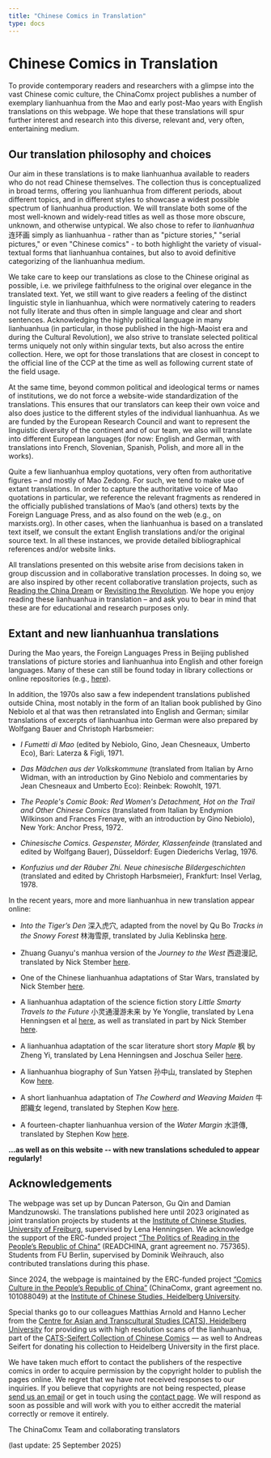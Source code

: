 ```yaml
---
title: "Chinese Comics in Translation"
type: docs
---
```


# Chinese Comics in Translation

To provide contemporary readers and researchers with a glimpse into the vast Chinese comic culture, the ChinaComx project publishes a number of exemplary lianhuanhua from the Mao and early post-Mao years with English translations on this webpage. We hope that these translations will spur further interest and research into this diverse, relevant and, very often, entertaining medium.

## Our translation philosophy and choices

Our aim in these translations is to make lianhuanhua available to readers who do not read Chinese themselves. The collection thus is conceptualized in broad terms, offering you lianhuanhua from different periods, about different topics, and in different styles to showcase a widest possible spectrum of lianhuanhua production. We will translate both some of the most well-known and widely-read titles as well as those more obscure, unknown, and otherwise untypical. We also chose to refer to *lianhuanhua* 连环画 simply as lianhuanhua - rather than as "picture stories," "serial pictures," or even "Chinese comics" - to both highlight the variety of visual-textual forms that lianhuanhua containes, but also to avoid definitive categorizing of the lianhuanhua medium.

We take care to keep our translations as close to the Chinese original as possible, i.e. we privilege faithfulness to the original over elegance in the translated text. Yet, we still want to give readers a feeling of the distinct linguistic style in lianhuanhua, which were normatively catering to readers not fully literate and thus often in simple language and clear and short sentences. Acknowledging the highly political language in many lianhuanhua (in particular, in those published in the high-Maoist era and during the Cultural Revolution), we also strive to translate selected political terms uniquely not only within singular texts, but also across the entire collection. Here, we opt for those translations that are closest in concept to the official line of the CCP at the time as well as following current state of the field usage. 

At the same time, beyond common political and ideological terms or names of institutions, we do not force a website-wide standardization of the translations. This ensures that our translators can keep their own voice and also does justice to the different styles of the individual lianhuanhua. As we are funded by the European Research Council and want to represent the linguistic diversity of the continent and of our team, we also will translate into different European languages (for now: English and German, with translations into French, Slovenian, Spanish, Polish, and more all in the works). 

Quite a few lianhuanhua employ quotations, very often from authoritative figures – and mostly of Mao Zedong. For such, we tend to make use of extant translations. In order to capture the authoritative voice of Mao quotations in particular, we reference the relevant fragments as rendered in the officially published translations of Mao’s (and others) texts by the Foreign Language Press, and as also found on the web (e.g., on marxists.org). In other cases, when the lianhuanhua is based on a translated text itself, we consult the extant English translations and/or the original source text. In all these instances, we provide detailed bibliographical references and/or website links.

All translations presented on this website arise from decisions taken in group discussion and in collaborative translation processes. In doing so, we are also inspired by other recent collaborative translation projects, such as [Reading the China Dream](https://www.readingthechinadream.com/) or [Revisiting the Revolution](https://networks.h-net.org/group/pages/20033515/revisiting-revolution). We hope you enjoy reading these lianhuanhua in translation – and ask you to bear in mind that these are for educational and research purposes only. 

## Extant and new lianhuanhua translations

During the Mao years, the Foreign Languages Press in Beijing published translations of picture stories and lianhuanhua into English and other foreign languages. Many of these can still be found today in library collections or online repositories (e.g., [here](https://www.bannedthought.net/China/MaoEra/)).

In addition, the 1970s also saw a few independent translations published outside China, most notably in the form of an Italian book published by Gino Nebiolo et al that was then retranslated into English and German; similar translations of excerpts of lianhuanhua into German were also prepared by Wolfgang Bauer and Christoph Harbsmeier:

- *I Fumetti di Mao* (edited by Nebiolo, Gino, Jean Chesneaux, Umberto Eco), Bari: Laterza & Figli, 1971.

- *Das Mädchen aus der Volkskommune* (translated from Italian by Arno Widman, with an introduction by Gino Nebiolo and commentaries by Jean Chesneaux and Umberto Eco): Reinbek: Rowohlt, 1971.

- *The People's Comic Book: Red Women's Detachment, Hot on the Trail and Other Chinese Comics* (translated from Italian by Endymion Wilkinson and Frances Frenaye, with an introduction by Gino Nebiolo), New York: Anchor Press, 1972.

- *Chinesische Comics. Gespenster, Mörder, Klassenfeinde* (translated and edited by Wolfgang Bauer), Düsseldorf: Eugen Diederichs Verlag, 1976.

- *Konfuzius und der Räuber Zhi. Neue chinesische Bildergeschichten* (translated and edited by Christoph Harbsmeier), Frankfurt: Insel Verlag, 1978.

In the recent years, more and more lianhuanhua in new translation appear online:

- *Into the Tiger’s Den* 深入虎穴, adapted from the novel by Qu Bo *Tracks in the Snowy Forest* 林海雪原, translated by Julia Keblinska [here](https://u.osu.edu/mclc/online-series/into-the-tigers-den/).

- Zhuang Guanyu's manhua version of the *Journey to the West* 西遊漫記,  translated by Nick Stember [here](https://www.nickstember.com/manhua-journey-west-part-1-6/).

- One of the Chinese lianhuanhua adaptations of Star Wars, translated by Nick Stember [here](https://www.nickstember.com/chinese-star-wars-comic-part-1-6).

- A lianhuanhua adaptation of the science fiction story *Little Smarty Travels to the Future* 小灵通漫游未来 by Ye Yonglie, translated by Lena Henningsen et al [here](https://u.osu.edu/mclc/online-series/little-smarty-travels-to-the-future), as well as translated in part by Nick Stember [here](https://www.nickstember.com/little-smarty-visits-the-future-a-science-fiction-novel-part-1-of-6/).

- A lianhuanhua adaptation of the scar literature short story *Maple* 枫 by Zheng Yi, translated by Lena Henningsen and Joschua Seiler [here](https://u.osu.edu/mclc/online-series/maple).

- A lianhuanhua biography of Sun Yatsen 孙中山, translated by Stephen Kow [here](https://web.archive.org/web/20150628051506/http://hilianhuanhua.org/home/read-the-books-online/dr-sun-yat-sen-sun-zhongshan/).

- A short lianhuanhua adaptation of *The Cowherd and Weaving Maiden* 牛郎織女 legend, translated by Stephen Kow [here](https://web.archive.org/web/20141026010208/http://hilianhuanhua.org/home/read-the-books-online/the-cowherd-and-weaving-maiden/).

- A fourteen-chapter lianhuanhua version of the *Water Margin* 水滸傳, translated by Stephen Kow [here](https://web.archive.org/web/20141026053520/http://hilianhuanhua.org/home/read-the-books-online/water-margin/).

__...as well as on this website -- with new translations scheduled to appear regularly!__

## Acknowledgements

The webpage was set up by Duncan Paterson, Gu Qin and Damian Mandzunowski. The translations published here until 2023 originated as joint translation projects by students at the [Institute of Chinese Studies, University of Freiburg](https://uni-freiburg.de/sinologie/), supervised by Lena Henningsen. We acknowledge the support of the ERC-funded project [“The Politics of Reading in the People’s Republic of China”](https://readchina.github.io/) (READCHINA, grant agreement no. 757365). Students from FU Berlin, supervised by Dominik Weihrauch, also contributed translations during this phase.

Since 2024, the webpage is maintained by the ERC-funded project [“Comics Culture in the People’s Republic of China”](https://chinacomx.github.io/) (ChinaComx, grant agreement no. 101088049) at the [Institute of Chinese Studies, Heidelberg University](https://www.zo.uni-heidelberg.de/de/china).

Special thanks go to our colleagues Matthias Arnold and Hanno Lecher from the [Centre for Asian and Transcultural Studies (CATS), Heidelberg University](https://www.cats.uni-heidelberg.de/) for providing us with high resolution scans of the lianhuanhua, part of the [CATS-Seifert Collection of Chinese Comics](https://www.cats.uni-heidelberg.de/library/collections/chinese.html) — as well to Andreas Seifert for donating his collection to Heidelberg University in the first place.

We have taken much effort to contact the publishers of the respective comics in order to acquire permission by the copyright holder to publish the pages online. We regret that we have not received responses to our inquiries. If you believe that copyrights are not being respected, please [send us an email](mailto:chinacomx.erc@gmail.com) or get in touch using the [contact page](https://chinacomx.github.io/contact/). We will respond as soon as possible and will work with you to either accredit the material correctly or remove it entirely. 

The ChinaComx Team and collaborating translators

(last update: 25 September 2025)